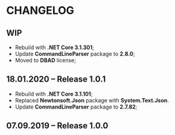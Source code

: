 # CHANGELOG

## WIP

- Rebuild with **.NET Core 3.1.301**;
- Update **CommandLineParser** package to **2.8.0**;
- Moved to **DBAD** license;

## 18.01.2020 – Release 1.0.1

- Rebuild with **.NET Core 3.1.101**;
- Replaced **Newtonsoft.Json** package with **System.Text.Json**.
- Update **CommandLineParser** package to **2.7.82**;

## 07.09.2019 – Release 1.0.0